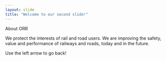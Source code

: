 ```yaml
---
layout: slide
title: "Welcome to our second slide!"
---
```

About ORR

We protect the interests of rail and road users. We are improving the safety, value and performance of railways and roads, today and in the future.

Use the left arrow to go back!

